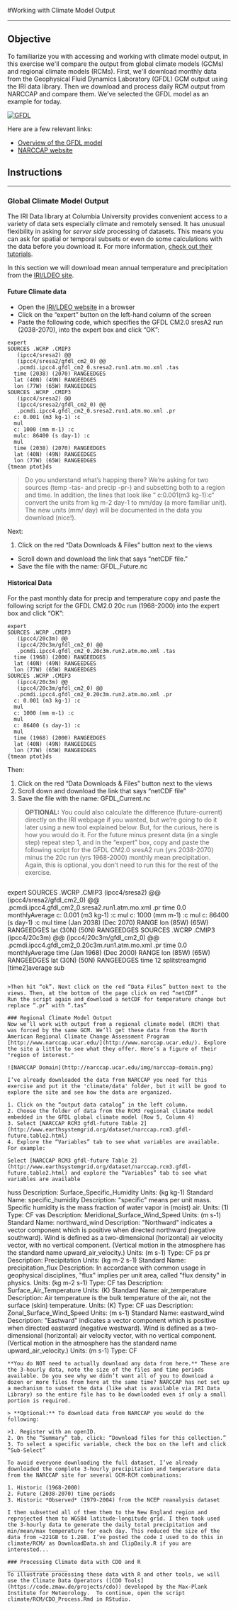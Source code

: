 #Working with Climate Model Output
__________________

## Objective
To familiarize you with accessing and working with climate model output, in this exercise we'll compare the output from global climate models (GCMs) and regional climate models (RCMs). First, we'll download monthly data from the Geophysical Fluid Dynamics Laboratory (GFDL) GCM output using the IRI data library. Then we download and process daily RCM output from NARCCAP and compare them.  We’ve selected the GFDL model as an example for today. 

[![GFDL](http://www.gfdl.noaa.gov/pix/user_images/wga/cm2.6_sst.png)](http://www.gfdl.noaa.gov/brief-history-of-global-atmospheric-modeling-at-gfdl)

Here are a few relevant links:

* [Overview of the GFDL model](http://www.gfdl.noaa.gov/brief-history-of-global-atmospheric-modeling-at-gfdl)
* [NARCCAP website](http://www.gfdl.noaa.gov/brief-history-of-global-atmospheric-modeling-at-gfdl)

## Instructions
------------
### Global Climate Model Output

The IRI Data library at Columbia University provides convenient access to a variety of data sets especially climate and remotely sensed.  It has unusual flexibility in asking for *server side* processing of datasets.  This means you can ask for spatial or temporal subsets or even do some calculations with the data before you download it.  For more information, [check out their tutorials](http://iridl.ldeo.columbia.edu/dochelp/Tutorial/).

In this section we will download mean annual temperature and precipitation from the [IRI/LDEO site](http://iridl.ldeo.columbia.edu/).

#### Future Climate data

* Open the [IRI/LDEO website](http://iridl.ldeo.columbia.edu/) in a browser
* Click on the “expert” button on the left-hand column of the screen
* Paste the following code, which specifies the GFDL CM2.0 sresA2 run (2038-2070), into the expert box and click “OK”:

``` 
expert
SOURCES .WCRP .CMIP3
   (ipcc4/sresa2) @@
   (ipcc4/sresa2/gfdl_cm2_0) @@
   .pcmdi.ipcc4.gfdl_cm2_0.sresa2.run1.atm.mo.xml .tas
  time (2038) (2070) RANGEEDGES
  lat (40N) (49N) RANGEEDGES
  lon (77W) (65W) RANGEEDGES
SOURCES .WCRP .CMIP3
   (ipcc4/sresa2) @@
   (ipcc4/sresa2/gfdl_cm2_0) @@
   .pcmdi.ipcc4.gfdl_cm2_0.sresa2.run1.atm.mo.xml .pr
  c: 0.001 (m3 kg-1) :c
  mul
  c: 1000 (mm m-1) :c
  mulc: 86400 (s day-1) :c
  mul
  time (2038) (2070) RANGEEDGES
  lat (40N) (49N) RANGEEDGES
  lon (77W) (65W) RANGEEDGES
{tmean ptot}ds
```

>Do you understand what’s happing there? We’re asking for two sources (temp -tas- and precip -pr-) and subsetting both to a region and time. In addition, the lines that look like “ c:0.001(m3 kg-1):c“ convert the units from kg m-2 day-1 to mm/day (a more familiar unit). The new units (mm/ day) will be documented in the data you download (nice!).

Next:

1. Click on the red “Data Downloads & Files” button next to the views
* Scroll down and download the link that says “netCDF file.” 
* Save the file with the name: GFDL_Future.nc

#### Historical Data
For the past monthly data for precip and temperature copy and paste the following script for the GFDL CM2.0 20c run (1968-2000) into the expert box and click “OK”:

```
expert
SOURCES .WCRP .CMIP3
   (ipcc4/20c3m) @@
   (ipcc4/20c3m/gfdl_cm2_0) @@
   .pcmdi.ipcc4.gfdl_cm2_0.20c3m.run2.atm.mo.xml .tas
  time (1968) (2000) RANGEEDGES
  lat (40N) (49N) RANGEEDGES
  lon (77W) (65W) RANGEEDGES
SOURCES .WCRP .CMIP3
   (ipcc4/20c3m) @@
   (ipcc4/20c3m/gfdl_cm2_0) @@
   .pcmdi.ipcc4.gfdl_cm2_0.20c3m.run2.atm.mo.xml .pr
  c: 0.001 (m3 kg-1) :c
  mul
  c: 1000 (mm m-1) :c
  mul
  c: 86400 (s day-1) :c
  mul
  time (1968) (2000) RANGEEDGES
  lat (40N) (49N) RANGEEDGES
  lon (77W) (65W) RANGEEDGES
{tmean ptot}ds
```

Then:

1. Click on the red “Data Downloads & Files” button next to the views
2. Scroll down and download the link that says “netCDF file”
3. Save the file with the name: GFDL_Current.nc



>**OPTIONAL:** You could also calculate the difference (future-current) directly on the IRI webpage if you wanted, but we’re going to do it later using a new tool explained below. But, for the curious, here is how you would do it. For the future minus present data (in a single step) repeat step 1, and in the “expert” box, copy and paste the following script for the GFDL CM2.0 sresA2 run (yrs 2038-2070) minus the 20c run (yrs 1968-2000) monthly mean precipitation. Again, this is optional, you don’t need to run this for the rest of the exercise.

>```
expert
SOURCES .WCRP .CMIP3
   (ipcc4/sresa2) @@
   (ipcc4/sresa2/gfdl_cm2_0) @@
   .pcmdi.ipcc4.gfdl_cm2_0.sresa2.run1.atm.mo.xml .pr
  time 0.0 monthlyAverage
  c: 0.001 (m3 kg-1) :c
  mul
  c: 1000 (mm m-1) :c
  mul
  c: 86400 (s day-1) :c
  mul
  time (Jan 2038) (Dec 2070) RANGE
  lon (85W) (65W) RANGEEDGES
  lat (30N) (50N) RANGEEDGES
SOURCES .WCRP .CMIP3
   (ipcc4/20c3m) @@
   (ipcc4/20c3m/gfdl_cm2_0) @@
   .pcmdi.ipcc4.gfdl_cm2_0.20c3m.run1.atm.mo.xml .pr
  time 0.0 monthlyAverage
  time (Jan 1968) (Dec 2000) RANGE
  lon (85W) (65W) RANGEEDGES
  lat (30N) (50N) RANGEEDGES
  time 12 splitstreamgrid
[time2]average
sub
```

>Then hit “ok”. Next click on the red “Data Files” button next to the views. Then, at the bottom of the page click on red “netCDF” .
Run the script again and download a netCDF for temperature change but replace “.pr” with “.tas”

### Regional Climate Model Output
Now we’ll work with output from a regional climate model (RCM) that was forced by the same GCM. We’ll get these data from the North American Regional Climate Change Assessment Program [http://www.narccap.ucar.edu/](http://www.narccap.ucar.edu/). Explore the site a little to see what they offer. Here’s a figure of their "region of interest."

![NARCCAP Domain](http://narccap.ucar.edu/img/narccap-domain.png)

I’ve already downloaded the data from NARCCAP you need for this exercise and put it the 'climate/data' folder, but it will be good to explore the site and see how the data are organized. 

1. Click on the “output data catalog” in the left column.
2. Choose the folder of data from the RCM3 regional climate model embedded in the GFDL global climate model (Row 5, Column 4)
3. Select [NARCCAP RCM3 gfdl-future Table 2](http://www.earthsystemgrid.org/dataset/narccap.rcm3.gfdl-future.table2.html)
4. Explore the “Variables” tab to see what variables are available.  For example:

Select [NARCCAP RCM3 gfdl-future Table 2](http://www.earthsystemgrid.org/dataset/narccap.rcm3.gfdl-future.table2.html) and explore the “Variables” tab to see what variables are available

```
huss
Description:	Surface_Specific_Humidity
Units:	 (kg kg-1)
Standard Name:	specific_humidity
Description:	"specific" means per unit mass. Specific humidity is the mass fraction of water vapor in (moist) air.
Units:	 (1)
Type:	CF
vas
Description:	Meridional_Surface_Wind_Speed
Units:	 (m s-1)
Standard Name:	northward_wind
Description:	"Northward" indicates a vector component which is positive when directed northward (negative southward). Wind is defined as a two-dimensional (horizontal) air velocity vector, with no vertical component. (Vertical motion in the atmosphere has the standard name upward_air_velocity.)
Units:	 (m s-1)
Type:	CF
ps
pr
Description:	Precipitation
Units:	 (kg m-2 s-1)
Standard Name:	precipitation_flux
Description:	In accordance with common usage in geophysical disciplines, "flux" implies per unit area, called "flux density" in physics.
Units:	 (kg m-2 s-1)
Type:	CF
tas
Description:	Surface_Air_Temperature
Units:	 (K)
Standard Name:	air_temperature
Description:	Air temperature is the bulk temperature of the air, not the surface (skin) temperature.
Units:	 (K)
Type:	CF
uas
Description:	Zonal_Surface_Wind_Speed
Units:	 (m s-1)
Standard Name:	eastward_wind
Description:	"Eastward" indicates a vector component which is positive when directed eastward (negative westward). Wind is defined as a two-dimensional (horizontal) air velocity vector, with no vertical component. (Vertical motion in the atmosphere has the standard name upward_air_velocity.)
Units:	 (m s-1)
Type:	CF
```
**You do NOT need to actually download any data from here.** These are the 3-hourly data, note the size of the files and time periods available. Do you see why we didn’t want all of you to download a dozen or more files from here at the same time? NARCCAP has not set up a mechanism to subset the data (like what is available via IRI Data Library) so the entire file has to be downloaded even if only a small portion is required. 

> **Optional:** To download data from NARCCAP you would do the following: 

>1. Register with an openID.
2. On the “Summary” tab, click: “Download files for this collection.”
3. To select a specific variable, check the box on the left and click “Sub-Select”

To avoid everyone downloading the full dataset, I’ve already downloaded the complete 3-hourly precipitation and temperature data from the NARCCAP site for several GCM-RCM combinations:

1. Historic (1968-2000)
2. Future (2038-2070) time periods
3. Historic *Observed* (1979-2004) from the NCEP reanalysis dataset

I then subsetted all of them them to the New England region and reprojected them to WGS84 latitude-longitude grid. I then took used the 3-hourly data to generate the daily total precipitation and min/mean/max temperature for each day. This reduced the size of the data from ~221GB to 1.2GB. I’ve posted the code I used to do this in climate/RCM/ as DownloadData.sh and ClipDaily.R if you are interested...

### Processing Climate data with CDO and R
___________________
To illustrate processing these data with R and other tools, we will use the Climate Data Operators ([CDO Tools](https://code.zmaw.de/projects/cdo)) developed by the Max-Plank Institute for Meteorology.  To continue, open the script climate/RCM/CDO_Process.Rmd in RStudio.

